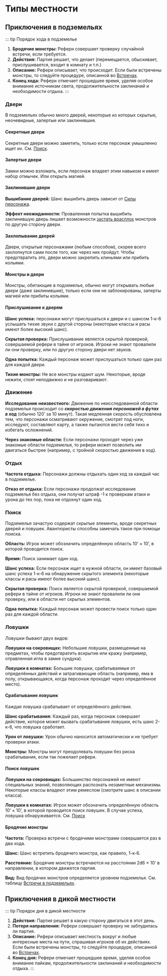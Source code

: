 # Типы местности

## Приключения в подземельях

::: tip Порядок хода в подземелье
1. **Бродячие монстры:** Рефери совершает проверку случайной встречи, если требуется.
2. **Действия:** Партия решает, что делает (перемещается, обыскивает, прислушивается, входит в комнату и т.п.)
3. **Описание:** Рефери описывает, что происходит. Если были встречены монстры, то следуйте процедуре, описанной во [Встречах](encounters).
4. **Конец хода:** Рефери отмечает прошедшее время, уделяя особое внимание источникам света, продолжительности заклинаний и необходимости отдыха.
:::

### Двери

В подземельях обычно много дверей, некоторые из которых скрытые, неочевидные, запертые или заклинившие.

#### Секретные двери

Секретные двери можно заметить, только если персонаж умышленно ищет их. См. [Поиск](#поиск).

#### Запертые двери

Замки можно взломать, если персонаж владеет этим навыком и имеет набор отмычек. Или открыть магией.

#### Заклинившие двери

**Вышибание дверей:** Шанс вышибить дверь зависит от [Силы персонажа](player-characters.md#модификаторы-характеристик).

**Эффект неожиданности:** Проваленная попытка вышибить заклинившую дверь лишает возможности [застать врасплох](temp) монстров по другую сторону двери.

#### Захлопывание дверей

Двери, открытые персонажами (любым способом), скорее всего захлопнутся сами после того, как через них пройдут. Чтобы предотвратить это, двери можно закрепить клиньями или прибить кольями. 

#### Монстры и двери

Монстры, обитающие в подземелье, обычно могут открывать любые двери (даже заклинившие), только если они не заблокированы, заперты магией или прибиты кольями.

#### Прислушивание к дверям

**Шанс успеха:** персонажи могут прислушаться к двери и с шансом 1-к-6 услышать тихие звуки с другой стороны (некоторые классы и расы имеют более высокий шанс).

**Скрытая проверка:** Прислушивание является скрытой проверкой, совершаемой рефери в тайне от игроков. Игроки не знают провалили ли они проверку, или по другую сторону двери нет звуков.

**Одна попытка:** Каждый персонаж может прислушаться только один раз для каждой двери.

**Тихие монстры:** Не все монстры издают шум. Некоторые, вроде нежити, стоят неподвижно и не разговаривают.

### Движение

**Исследование неизвестного:** Движение по неисследованной области подземелья происходит со ***скоростью движения персонажей в футах в ход*** (обычно 120’ за 10 минут). Такая медленная скорость обусловлена тем, что персонажи осматривают окружение, смотрят под ноги, исследуют, составляют карту, а также пытаются вести себя тихо и избегать осложнений.

**Через знакомые области:** Если персонажи проходят через уже знакомые области подземелья, то рефери может позволить им двигаться быстрее (например, с тройной скоростью движения в ход).

### Отдых

**Частота отдыха:** Персонажи должны отдыхать один ход за каждый час в подземелье.

**Отказ от отдыха:** Если персонажи продолжат исследование подземелья без отдыха, они получат штраф -1 к проверкам атаки и урона до тех пор, пока не отдохнут один ход. 

### Поиск

Подземелья зачастую содержат скрытые элементы, вроде секретных дверей и ловушек. Авантюристы способны замечать такое при помощи поиска.

**Область:** Игрок может обозначить определённую область 10’ × 10’, в которой проводится поиск.

**Время:** Поиск занимает один ход.

**Шанс успеха:** Если персонаж ищет в нужной области, он имеет базовый шанс успеха 1-к-6 на обнаружение скрытого элемента (некоторые классы и расы имеют более высокий шанс).

**Скрытая проверка:** Поиск является скрытой проверкой, совершаемой рефери в тайне от игроков. Игроки не знают провалили ли они проверку, или в области нет скрытых элементов.

**Одна попытка:** Каждый персонаж может провести поиск только один раз для каждой области.

### Ловушки

Ловушки бывают двух видов:

**Ловушки на сокровищах:** Небольшие ловушки, размещенные на предметах, чтобы предотвратить вскрытие или кражу (например, отравленная игла в замке сундука).

**Ловушки в комнатах:** Большие ловушки, срабатываемые от определённых действий и затрагивающие область (например, яма в полу, открывающаяся, когда персонаж проходит через определённое место).

#### Срабатывание ловушек

Каждая ловушка срабатывает от определённого действия.

**Шанс срабатывания:** Каждый раз, когда персонаж совершает действие, которое может вызвать срабатывание ловушки, есть шанс 2-к-6, что ловушка сработает.

**Урон от ловушки:** Урон обычно наносится автоматически и не требует проверки атаки.

**Монстры:** Монстры могут преодолевать ловушки без риска срабатывания, если так пожелает рефери.

#### Поиск ловушек

**Ловушки на сокровищах:** Большинство персонажей не имеют специальных знаний, позволяющих распознать незаметные механизмы. Некоторые классы владеют этим ремеслом (смотрите шанс в описании класса).

**Ловушки в комнатах:** Игрок может обозначить определённую область 10’ × 10’, в которой проводится поиск ловушек. В случае успеха, ловушка обнаруживается. См. [Поиск](#поиск)

#### Бродячие монстры

**Частота:** Проверка встречи с бродячими монстрами совершается раз в два хода.

**Шанс:** Шанс встретить бродячего монстра, как правило, 1-к-6.

**Расстояние:** Бродячие монстры встречаются на расстоянии 2d6 × 10’ в направлении, в котором движется партия.

**Вид:** Вид бродячих монстров определяется уровнем подземелья. См. таблицу [Встречи в подземельях](encounters.md#встречи-в-подземельях). 

## Приключения в дикой местности

::: tip Порядок дня в дикой местности
1. **Действия:** Партия решает в какую сторону двигаться в этот день.
2. **Потеря направления:** Рефери совершает проверку не заблудилась ли партия.
3. **Описание:** Рефери описывает местность вокруг и любые интересные места на пути, спрашивая игроков об их действиях. Если были встречены монстры, то следуйте процедуре, описанной во [Встречах](encounters).
4. **Конец дня:** Рефери отмечает прошедшее время, уделяя особое внимание пайкам, продолжительности заклинаний и необходимости отдыха.
:::

